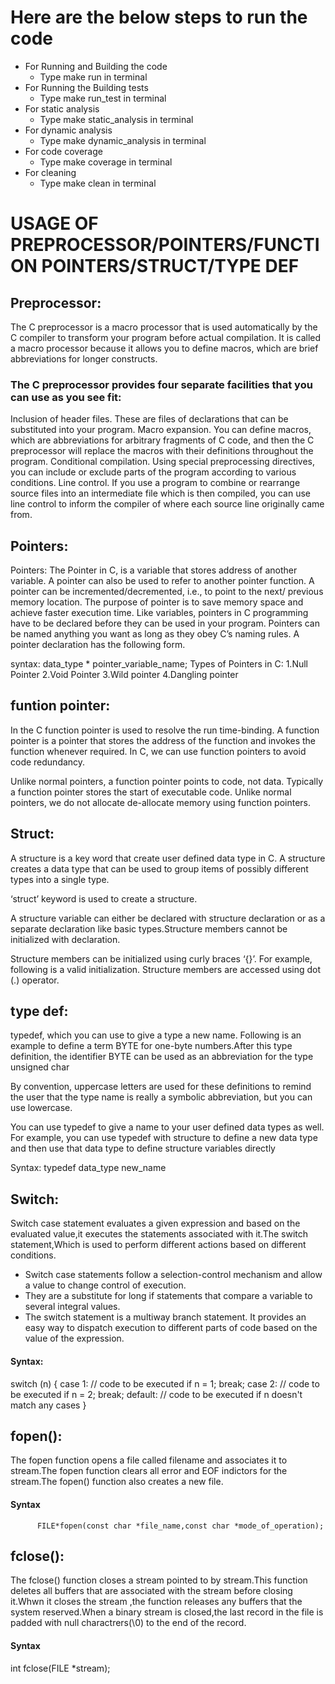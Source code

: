 # Here are the below steps to run the code
* For Running and Building the code
     * Type make run in terminal
* For Running the Building tests
     * Type make run_test in terminal
* For static analysis
     * Type make static_analysis in terminal
* For dynamic analysis
     * Type make dynamic_analysis in terminal
* For code coverage
     * Type make coverage in terminal
* For cleaning
     * Type make clean in terminal
# USAGE OF PREPROCESSOR/POINTERS/FUNCTION POINTERS/STRUCT/TYPE DEF
## Preprocessor:
The C preprocessor is a macro processor that is used automatically by the C compiler to transform your program before actual compilation. It is called a macro processor because it allows you to define macros, which are brief abbreviations for longer constructs.

### The C preprocessor provides four separate facilities that you can use as you see fit:
Inclusion of header files. These are files of declarations that can be substituted into your program. Macro expansion. You can define macros, which are abbreviations for arbitrary fragments of C code, and then the C preprocessor will replace the macros with their definitions throughout the program. Conditional compilation. Using special preprocessing directives, you can include or exclude parts of the program according to various conditions. Line control. If you use a program to combine or rearrange source files into an intermediate file which is then compiled, you can use line control to inform the compiler of where each source line originally came from.

## Pointers:
Pointers: The Pointer in C, is a variable that stores address of another variable. A pointer can also be used to refer to another pointer function. A pointer can be incremented/decremented, i.e., to point to the next/ previous memory location. The purpose of pointer is to save memory space and achieve faster execution time. Like variables, pointers in C programming have to be declared before they can be used in your program. Pointers can be named anything you want as long as they obey C’s naming rules. A pointer declaration has the following form.

syntax: data_type * pointer_variable_name;
Types of Pointers in C: 1.Null Pointer 2.Void Pointer 3.Wild pointer 4.Dangling pointer

## funtion pointer:
In the C function pointer is used to resolve the run time-binding. A function pointer is a pointer that stores the address of the function and invokes the function whenever required. In C, we can use function pointers to avoid code redundancy.

Unlike normal pointers, a function pointer points to code, not data. Typically a function pointer stores the start of executable code.
Unlike normal pointers, we do not allocate de-allocate memory using function pointers.
## Struct:
A structure is a key word that create user defined data type in C. A structure creates a data type that can be used to group items of possibly different types into a single type.

‘struct’ keyword is used to create a structure.

A structure variable can either be declared with structure declaration or as a separate declaration like basic types.Structure members cannot be initialized with declaration.

Structure members can be initialized using curly braces ‘{}’. For example, following is a valid initialization. Structure members are accessed using dot (.) operator.

## type def:
typedef, which you can use to give a type a new name. Following is an example to define a term BYTE for one-byte numbers.After this type definition, the identifier BYTE can be used as an abbreviation for the type unsigned char

By convention, uppercase letters are used for these definitions to remind the user that the type name is really a symbolic abbreviation, but you can use lowercase.

You can use typedef to give a name to your user defined data types as well. For example, you can use typedef with structure to define a new data type and then use that data type to define structure variables directly

Syntax: typedef data_type new_name
## Switch:
Switch case statement evaluates a given expression and based on the evaluated value,it executes the statements associated with it.The switch statement,Which is used to perform different actions based on different conditions.
* Switch case statements follow a selection-control mechanism and allow a value to change control of execution.
* They are a substitute for long if statements that compare a variable to several integral values.
* The switch statement is a multiway branch statement. It provides an easy way to dispatch execution to different parts of code based on the value of the expression.
#### Syntax: 

switch (n)
{
    case 1: // code to be executed if n = 1;
        break;
    case 2: // code to be executed if n = 2;
        break;
    default: // code to be executed if n doesn't match any cases
}
## fopen():
The fopen function opens a file called filename and associates it to stream.The fopen function clears all error and EOF indictors for the stream.The fopen() function also creates a new file.
 #### Syntax
          FILE*fopen(const char *file_name,const char *mode_of_operation);
 ## fclose():
 The fclose() function closes a stream pointed to by stream.This function deletes all buffers that are associated with the stream before closing it.Whwn it closes the stream ,the function releases any buffers that the system reserved.When a binary stream is closed,the last record in the file is padded with null charactrers(\0) to the end of the record.
 #### Syntax
 int fclose(FILE *stream);
 

